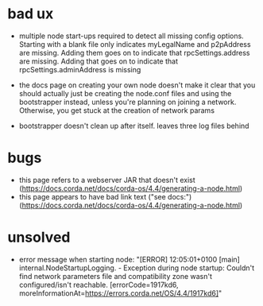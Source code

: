 # bad ux

* multiple node start-ups required to detect all missing config options. Starting with a blank file only indicates myLegalName and p2pAddress are missing. Adding them goes on to indicate that rpcSettings.address are missing. Adding that goes on to indicate that rpcSettings.adminAddress is missing

* the docs page on creating your own node doesn't make it clear that you should actually just be creating the node.conf files and using the bootstrapper instead, unless you're planning on joining a network. Otherwise, you get stuck at the creation of network params

* bootstrapper doesn't clean up after itself. leaves three log files behind

# bugs

* this page refers to a webserver JAR that doesn't exist (https://docs.corda.net/docs/corda-os/4.4/generating-a-node.html)
* this page appears to have bad link text ("see docs:") (https://docs.corda.net/docs/corda-os/4.4/generating-a-node.html)

# unsolved

* error message when starting node: "[ERROR] 12:05:01+0100 [main] internal.NodeStartupLogging. - Exception during node startup: Couldn't find network parameters file and compatibility zone wasn't configured/isn't reachable. [errorCode=1917kd6, moreInformationAt=https://errors.corda.net/OS/4.4/1917kd6]"